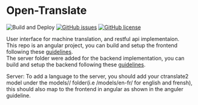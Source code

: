 # Open-Translate
![Build and Deploy](https://github.com/danielinux7/Open-Translate/workflows/Build%20and%20Deploy/badge.svg)
[![GitHub issues](https://img.shields.io/github/issues/danielinux7/Open-Translate)](https://github.com/danielinux7/Open-Translate/issues)
[![GitHub license](https://img.shields.io/github/license/danielinux7/Open-Translate)](https://github.com/danielinux7/Open-Translate/blob/master/LICENSE)

User interface for machine translation, and restful api implementaion.\
This repo is an angular project, you can build and setup the frontend following these [guidelines][angular_setup].\
The server folder were added for the backend implementation, you can build and setup the backend following these [guidelines][server].

[angular_setup]: https://github.com/danielinux7/Open-Translate/blob/master/docs/angular_setup.md
[server]: https://github.com/danielinux7/Open-Translate/blob/master/docs/server.md

Server:
To add a language to the server, you should add your ctranslate2 model under the models/<source langauge code-target language code>/ folder(i.e /models/en-fr/ for english and frensh), this should also map to the frontend in angular as shown in the anguler guideline.
